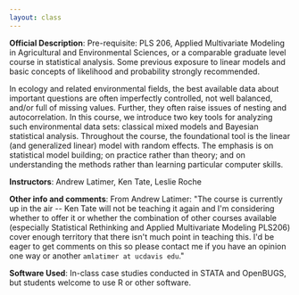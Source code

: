 ```yaml
---
layout: class
---
```


**Official Description**: Pre-requisite: PLS 206, Applied Multivariate Modeling in Agricultural and Environmental Sciences, or a comparable graduate level course in statistical analysis. Some previous exposure to linear models and basic concepts of likelihood and probability strongly recommended.
 
In ecology and related environmental fields, the best available data about important questions are often imperfectly controlled, not well balanced, and/or full of missing values. Further, they often raise issues of nesting and autocorrelation. In this course, we introduce two key tools for analyzing such environmental data sets: classical mixed models and Bayesian statistical analysis. Throughout the course, the foundational tool is the linear (and generalized linear) model with random effects. The emphasis is on statistical model building; on practice rather than theory; and on understanding the methods rather than learning particular computer skills.

**Instructors**: Andrew Latimer, Ken Tate, Leslie Roche

**Other info and comments**: From Andrew Latimer: "The course is currently up in the air -- Ken Tate will not be teaching it again and I'm considering whether to
offer it or whether the combination of other courses available (especially
Statistical Rethinking and Applied Multivariate Modeling PLS206) cover
enough territory that there isn't much point in teaching this. I'd be
eager to get comments on this so please contact me if you have an opinion
one way or another `amlatimer at ucdavis edu`."
 
**Software Used**: In-class case studies conducted in STATA and OpenBUGS, but students welcome to use R or other software.